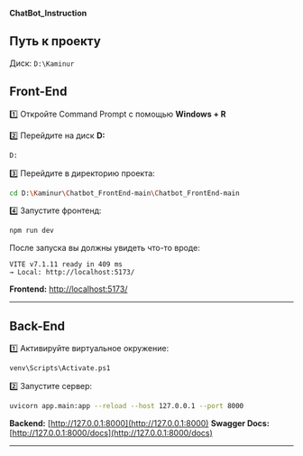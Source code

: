 **ChatBot_Instruction**

## Путь к проекту
Диск: `D:\Kaminur`

## Front-End

1️⃣ Откройте Command Prompt с помощью **Windows + R**

2️⃣ Перейдите на диск **D:**

```bash
D:
```

3️⃣ Перейдите в директорию проекта:

```bash
cd D:\Kaminur\Chatbot_FrontEnd-main\Chatbot_FrontEnd-main
```

4️⃣ Запустите фронтенд:

```bash
npm run dev
```

После запуска вы должны увидеть что-то вроде:

```
VITE v7.1.11 ready in 409 ms
→ Local: http://localhost:5173/
```

**Frontend:** [http://localhost:5173/](http://localhost:5173/)

---

##  Back-End 

1️⃣ Активируйте виртуальное окружение:

```bash
venv\Scripts\Activate.ps1
```

2️⃣ Запустите сервер:

```bash
uvicorn app.main:app --reload --host 127.0.0.1 --port 8000
```

 **Backend:** [http://127.0.0.1:8000](http://127.0.0.1:8000)
 **Swagger Docs:** [http://127.0.0.1:8000/docs](http://127.0.0.1:8000/docs)

---
